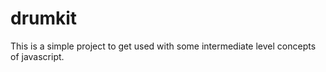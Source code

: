 # drumkit
This is a simple project to get used with some intermediate level concepts of javascript.

